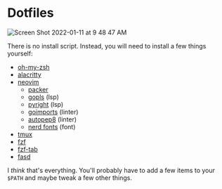 # Dotfiles

![Screen Shot 2022-01-11 at 9 48 47 AM](https://user-images.githubusercontent.com/15034943/148975347-65035a51-3cb9-4173-852f-8f00bf93c372.png)


There is no install script. Instead, you will need to install a few things yourself:

- [oh-my-zsh](https://ohmyz.sh/#install)
- [alacritty](https://github.com/alacritty/alacritty/blob/master/INSTALL.md)
- [neovim](https://github.com/neovim/neovim/wiki/Installing-Neovim)
  - [packer](https://github.com/wbthomason/packer.nvim#quickstart)
  - [gopls](https://github.com/golang/tools/tree/master/gopls#installation) (lsp)
  - [pyright](https://github.com/microsoft/pyright#command-line) (lsp)
  - [goimports](https://pkg.go.dev/golang.org/x/tools/cmd/goimports) (linter)
  - [autopep8](https://pypi.org/project/autopep8/) (linter)
  - [nerd fonts](https://github.com/ryanoasis/nerd-fonts#font-installation) (font)
- [tmux](https://github.com/tmux/tmux/wiki/Installing)
- [fzf](https://github.com/junegunn/fzf#installation)
- [fzf-tab](https://github.com/Aloxaf/fzf-tab)
- [fasd](https://github.com/clvv/fasd/wiki/Installing-via-Package-Managers)

I _think_ that's everything. You'll probably have to add a few items to your `$PATH` and maybe tweak a few other things.
